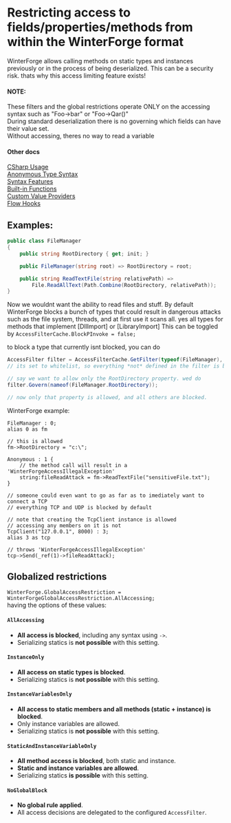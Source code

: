 # Restricting access to fields/properties/methods from within the WinterForge format
WinterForge allows calling methods on static types and instances previously or in the process of being deserialized.
This can be a security risk. thats why this access limiting feature exists!

#### NOTE:
These filters and the global restrictions operate ONLY on the accessing syntax such as "Foo->bar" or "Foo->Qar()"  
During standard deserialization there is no governing which fields can have their value set.  
Without accessing, theres no way to read a variable  

#### Other docs
[CSharp Usage](CSharp_Usage.md)  
[Anonymous Type Syntax](Anonymous_Type_Syntax.md)  
[Syntax Features](Syntax_Features.md)  
[Built-in Functions](WinterForge_Built-in_Functions.md)  
[Custom Value Providers](CustomValueProvider_Examples.md)  
[Flow Hooks](FlowHooks.md) 

## Examples:
```cs
public class FileManager
{
    public string RootDirectory { get; init; }

    public FileManager(string root) => RootDirectory = root;

    public string ReadTextFile(string relativePath) =>
        File.ReadAllText(Path.Combine(RootDirectory, relativePath));
}
```


Now we wouldnt want the ability to read files and stuff.
By default WinterForge blocks a bunch of types that could result in dangerous attacks
such as the file system, threads, and at first use it scans all. yes all types 
for methods that implement [DllImport] or [LibraryImport]
This can be toggled by `AccessFilterCache.BlockPInvoke = false;`

to block a type that currently isnt blocked, you can do
```cs
AccessFilter filter = AccessFilterCache.GetFilter(typeof(FileManager), AccessFilterKind.Whitelist);
// its set to whitelist, so everything *not* defined in the filter is blocked.

// say we want to allow only the RootDirectory property. wed do
filter.Govern(nameof(FileManager.RootDirectory));

// now only that property is allowed, and all others are blocked.
```

WinterForge example:
``` 
FileManager : 0;
alias 0 as fm

// this is allowed
fm->RootDirectory = "c:\";

Anonymous : 1 {
    // the method call will result in a 'WinterForgeAccessIllegalException' 
    string:fileReadAttack = fm->ReadTextFile("sensitiveFile.txt");
}

// someone could even want to go as far as to imediately want to connect a TCP
// everything TCP and UDP is blocked by default

// note that creating the TcpClient instance is allowed
// accessing any members on it is not
TcpClient("127.0.0.1", 8000) : 3;
alias 3 as tcp

// throws 'WinterForgeAccessIllegalException'
tcp->Send(_ref(1)->fileReadAttack);
```


## Globalized restrictions
`WinterForge.GlobalAccessRestriction = WinterForgeGlobalAccessRestriction.AllAccessing;`  
having the options of these values:  
#### `AllAccessing`
- **All access is blocked**, including any syntax using `->`.
- Serializing statics is **not possible** with this setting.

#### `InstanceOnly`
- **All access on static types is blocked**.
- Serializing statics is **not possible** with this setting.

#### `InstanceVariablesOnly`
- **All access to static members and all methods (static + instance) is blocked**.
- Only instance variables are allowed.
- Serializing statics is **not possible** with this setting.

#### `StaticAndInstanceVariableOnly`
- **All method access is blocked**, both static and instance.
- **Static and instance variables are allowed**.
- Serializing statics **is possible** with this setting.

#### `NoGlobalBlock`
- **No global rule applied**.
- All access decisions are delegated to the configured `AccessFilter`.